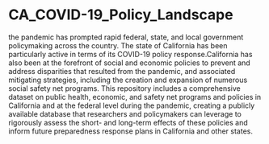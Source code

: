 # CA_COVID-19_Policy_Landscape
the pandemic has prompted rapid federal, state, and local government policymaking across the country. The state of California has been particularly active in terms of its COVID-19 policy response.California has also been at the forefront of social and economic policies to prevent and address disparities that resulted from the pandemic, and associated mitigating strategies, including the creation and expansion of numerous social safety net programs. This repository includes a comprehensive dataset on public health, economic, and safety net programs and policies in California and at the federal level during the pandemic, creating a publicly available database that researchers and policymakers can leverage to rigorously assess the short- and long-term effects of these policies and inform future preparedness response plans in California and other states. 
